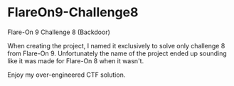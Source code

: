 # FlareOn9-Challenge8
Flare-On 9 Challenge 8 (Backdoor)

When creating the project, I named it exclusively to solve only challenge 8 from Flare-On 9.
Unfortunately the name of the project ended up sounding like it was made for Flare-On 8 when it wasn't.

Enjoy my over-engineered CTF solution.